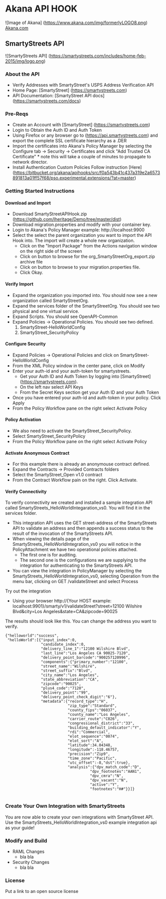 # Akana API HOOK
![Image of Akana] 
(https://www.akana.com/img/formerlyLOGO8.png) 
[Akana.com](http://akana.com)

## SmartyStreets API 
![SmartyStreets API] 
(https://smartystreets.com/includes/home-feb-2015/img/logo.png)

### About the API
- Verify Addresses with SmartyStreet's USPS Address Verification API
- Home Page: [SmartyStreet] (https://smartystreets.com)
- API Documentation: [SmartyStreet API docs] (https://smartystreets.com/docs)

### Pre-Reqs
- Create an Account with [SmartyStreet] (https://smartystreets.com)
- Login to Obtain the Auth ID and Auth Token
- Using Firefox or any browser go to (https://api.smartystreets.com) and export the complete SSL certificate hierarchy as a .DER
- Import the certificates into Akana's Policy Manager by selecting the Configure tab -> Security -> Certificates and click "Add Trusted CA Certificate" * note this will take a couple of minutes to propagate to network director. 
- Install Authentication Custom Policies Follow instruction [Here] (https://bitbucket.org/akana/apihooks/src/f0a543b41c437a319e2a6573891813a01ff57f68/pso.experimental.extensions/?at=master)

### Getting Started Instructions
#### Download and Import
- Download SmartyStreetAPIHook.zip (https://github.com/lheritage/Demo/tree/master/dist)
- Download migration.properties and modify with your container key.
- Login to Akana's Policy Manager  example: http://localhost:9900
- Select the select the parent organization you want to import the API Hook into.  The import will create a whole new organization. 
  - Click on the "Import Package" from the Actions navigation window on the right side of the screen
  - Click on button to browse for the org_SmartyStreetOrg_export.zip archive file
  - Click on button to browse to your migration.properties file.
  - Click Okay.

#### Verify Import
- Expand the organization you imported into.  You should now see a new organization called SmartyStreetOrg.
- Expand the services folder of the SmartyStreetOrg.  You should see two physical and one virtual service.
- Expand Scripts.   You should see OpenAPI-Common
- Expand Policies -> Operational Policies.  You should see two defined.  
    1. SmartyStreet-HelloWorldConfig
    2. SmartyStreet_SecurityPolicy

#### Configure Security
- Expand Policies -> Operational Policies and click on SmartyStreet-HelloWorldConfig
- From the XML Policy window in the center pane, click on Modify
- Enter your auth-id and your auth-token for smartystreets.  
  - Get your Auth ID and Auth Token  by logging into [SmartyStreet] (https://smartystreets.com). 
  - On the left nav select API Keys
  - From the Secret Keys section get your Auth ID and your Auth Token
- Once you have entered your auth-id and auth-token in your policy.  Click Apply
- From the Policy Workflow pane on the right select Activate Policy


#### Policy Activation
- We also need to activate the SmartyStreet_SecurityPolicy.  
- Select SmartyStreet_SecurityPolicy
- From the Policy Workflow pane on the right select Activate Policy


#### Activate Anonymous Contract
- For this example there is already an anonymouse contract defined.
- Expand the Contracts -> Provided Contracts folders
- Select the SmartyStreet_Open v1.0 contract
- From the Contract Workflow pain on the right. Click Activate.

#### Verify Connectivity

To verify connectivity we created and installed a sample integration API called SmartyStreets_HelloWorldIntegaration_vs0.   You will find it in the services folder.
- This integration API uses the GET street-address of the SmartyStreets API to validate an address and then appends a success status to the result of the invocation of the SmartyStreets API.
- When viewing the details page of the SmartyStreets_HelloWorldIntegration_vs0 you will notice in the PolicyAttachment we have two operational policies attached.  
    - The first one is for auditing.  
    - The second one is the configurations we are supplying to the integration for authenticating to the SmartyStreets API.  
- You can view the integration in PolicyManager by selecting the SmartyStreets_HelloWorldIntegration_vs0, selecting Operation from the menu bar, clicking on GET /validateStreet and select Process

Try out the integration
- Using your browser http://{Your HOST example: localhost:9901}/smarty/v1/validateStreet?street=12100 Wilshire Blvd&city=Los Angeles&state=CA&zipcode=90025

The results should look like this.   You can change the address you want to verify. 
```
{"helloworld":"success",
 "helloWorld":[{"input_index":0,
                "candidate_index":0,
                "delivery_line_1":"12100 Wilshire Blvd",
                "last_line":"Los Angeles CA 90025-7120",
                "delivery_point_barcode":"900257120996",
                "components":{"primary_number":"12100",
                "street_name":"Wilshire",
                "street_suffix":"Blvd",
                "city_name":"Los Angeles",
                "state_abbreviation":"CA",
                "zipcode":"90025",
                "plus4_code":"7120",
                "delivery_point":"99",
                "delivery_point_check_digit":"6"},
                "metadata":{"record_type":"H",
                            "zip_type":"Standard",
                            "county_fips":"06037",
                            "county_name":"Los Angeles",
                            "carrier_route":"C026",
                            "congressional_district":"33",
                            "building_default_indicator":"Y",
                            "rdi":"Commercial",
                            "elot_sequence":"0074",
                            "elot_sort":"A",
                            "latitude":34.04348,
                            "longitude":-118.46757,
                            "precision":"Zip9",
                            "time_zone":"Pacific",
                            "utc_offset":-8,"dst":true},
                            "analysis":{"dpv_match_code":"D",
                                      "dpv_footnotes":"AAN1",
                                      "dpv_cmra":"N",
                                      "dpv_vacant":"N",
                                      "active":"Y",
                                      "footnotes":"H#"}}]}
 
```

### Create Your Own Integration with SmartyStreets
You are now able to create your own integrations with SmartyStreet API.   Use the SmartyStreets_HelloWorldIntegration_vs0 example integration api as your guide!

### Modify and Build
- RAML Changes
  - bla bla
- Security Changes
  - bla bla

### License
Put a link to an open source license

